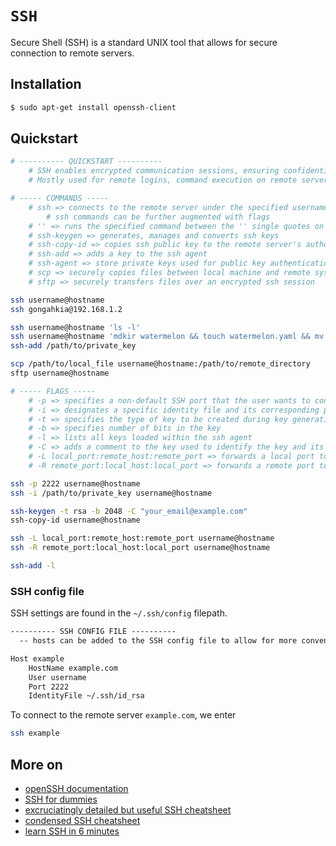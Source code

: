 # `SSH`

Secure Shell (SSH) is a standard UNIX tool that allows for secure connection to remote servers.

## Installation

```bash
$ sudo apt-get install openssh-client
```

## Quickstart

```bash
# ---------- QUICKSTART ----------
    # SSH enables encrypted communication sessions, ensuring confidentiality and data integrity
    # Mostly used for remote logins, command execution on remote servers and file transfer

# ----- COMMANDS -----
    # ssh => connects to the remote server under the specified username and hostname (or IP address), seperated by @ ampersand character
        # ssh commands can be further augmented with flags
    # '' => runs the specified command between the '' single quotes on the remote server
    # ssh-keygen => generates, manages and converts ssh keys
    # ssh-copy-id => copies ssh public key to the remote server's authorized_keys file, enabling future passwordless ssh logins to that remote server
    # ssh-add => adds a key to the ssh agent
    # ssh-agent => store private keys used for public key authentication
    # scp => securely copies files between local machine and remote system
    # sftp => securely transfers files over an encrypted ssh session

ssh username@hostname
ssh gongahkia@192.168.1.2

ssh username@hostname 'ls -l'
ssh username@hostname 'mdkir watermelon && touch watermelon.yaml && mv watermelon.yaml watermelon'
ssh-add /path/to/private_key

scp /path/to/local_file username@hostname:/path/to/remote_directory
sftp username@hostname

# ----- FLAGS -----
    # -p => specifies a non-default SSH port that the user wants to connect to
    # -i => designates a specific identity file and its corresponding private key for authentication
    # -t => specifies the type of key to be created during key generation
    # -b => specifies number of bits in the key
    # -l => lists all keys loaded within the ssh agent
    # -C => adds a comment to the key used to identify the key and its owner (often an email address is used as identification)
    # -L local_port:remote_host:remote_port => forwards a local port to a remote server
    # -R remote_port:local_host:local_port => forwards a remote port to a local machine

ssh -p 2222 username@hostname
ssh -i /path/to/private_key username@hostname

ssh-keygen -t rsa -b 2048 -C "your_email@example.com"
ssh-copy-id username@hostname

ssh -L local_port:remote_host:remote_port username@hostname
ssh -R remote_port:local_host:local_port username@hostname

ssh-add -l
```

### SSH config file

SSH settings are found in the `~/.ssh/config` filepath.

```txt
---------- SSH CONFIG FILE ----------
  -- hosts can be added to the SSH config file to allow for more convenient connection

Host example
    HostName example.com
    User username
    Port 2222
    IdentityFile ~/.ssh/id_rsa
```

To connect to the remote server `example.com`, we enter

```bash
ssh example
```

## More on

* [openSSH documentation](https://www.openssh.com/manual.html)
* [SSH for dummies](https://schh.medium.com/ssh-for-dummies-ea168e6ff547)
* [excruciatingly detailed but useful SSH cheatsheet](https://grahamhelton.com/blog/ssh-cheatsheet/)
* [condensed SSH cheatsheet](https://quickref.me/ssh.html)
* [learn SSH in 6 minutes](https://youtu.be/v45p_kJV9i4?si=mu113TK-LQ1bKT_u)